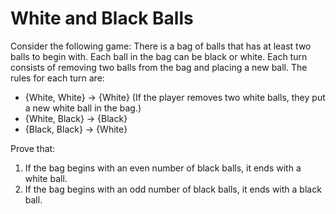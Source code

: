 # White and Black Balls

Consider the following game:
There is a bag of balls that has at least two balls to begin with. Each ball in the bag can be black or white. Each turn consists of removing two balls from the bag and placing a new ball. The rules for each turn are:
- {White, White} -> {White} (If the player removes two white balls, they put a new white ball in the bag.)
- {White, Black} -> {Black}
- {Black, Black} -> {White}

Prove that:
1. If the bag begins with an even number of black balls, it ends with a white ball.
2. If the bag begins with an odd number of black balls, it ends with a black ball.
